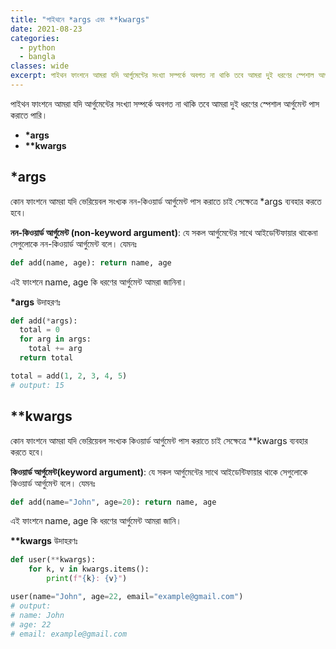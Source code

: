 ```yaml
---
title: "পাইথনে *args এবং **kwargs"
date: 2021-08-23
categories:
  - python
  - bangla
classes: wide
excerpt: পাইথন ফাংশনে আমরা যদি আর্গুমেন্টের সংখ্যা সম্পর্কে অবগত না থাকি তবে আমরা দুই ধরণের স্পেশাল আর্গুমেন্ট পাস করাতে পারি।
---
```


পাইথন ফাংশনে আমরা যদি আর্গুমেন্টের সংখ্যা সম্পর্কে অবগত না থাকি তবে আমরা দুই ধরণের স্পেশাল আর্গুমেন্ট পাস করাতে পারি।

- __*args__
- __**kwargs__

## *args
কোন ফাংশনে আমরা যদি ভেরিয়েবল সংখ্যক নন-কিওয়ার্ড আর্গুমেন্ট পাস করাতে চাই সেক্ষেত্রে *args ব্যবহার করতে হবে।

__নন-কিওয়ার্ড আর্গুমেন্ট (non-keyword argument)__: যে সকল আর্গুমেন্টের সাথে আইডেন্টিফায়ার থাকেনা সেগুলোকে নন-কিওয়ার্ড আর্গুমেন্ট বলে।
যেমনঃ 
```py 
def add(name, age): return name, age
``` 
এই ফাংশনে name, age কি ধরণের আর্গুমেন্ট আমরা জানিনা।

__*args__ উদাহরণঃ
```py
def add(*args):
  total = 0
  for arg in args:
    total += arg
  return total

total = add(1, 2, 3, 4, 5)
# output: 15

```

## **kwargs
কোন ফাংশনে আমরা যদি ভেরিয়েবল সংখ্যক কিওয়ার্ড আর্গুমেন্ট পাস করাতে চাই সেক্ষেত্রে **kwargs ব্যবহার করতে হবে।

__কিওয়ার্ড আর্গুমেন্ট(keyword argument)__: যে সকল আর্গুমেন্টের সাথে আইডেন্টিফায়ার থাকে সেগুলোকে কিওয়ার্ড আর্গুমেন্ট বলে।
যেমনঃ 
```py
def add(name="John", age=20): return name, age
```
এই ফাংশনে name, age কি ধরণের আর্গুমেন্ট আমরা জানি।

__**kwargs__ উদাহরণঃ
```py
def user(**kwargs):
    for k, v in kwargs.items():
        print(f"{k}: {v}")

user(name="John", age=22, email="example@gmail.com")
# output:
# name: John
# age: 22
# email: example@gmail.com

```


  


